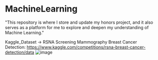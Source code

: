 # MachineLearning
"This repository is where I store and update my honors project, and it also serves as a platform for me to explore and deepen my understanding of Machine Learning."

Kaggle_Dataset -> 
RSNA Screening Mammography Breast Cancer Detection: https://www.kaggle.com/competitions/rsna-breast-cancer-detection/data
![image](https://github.com/JasonLuo2024/MachineLearning/assets/113136895/8ad3918a-9521-4a55-a6f3-ed784ed9c248)
